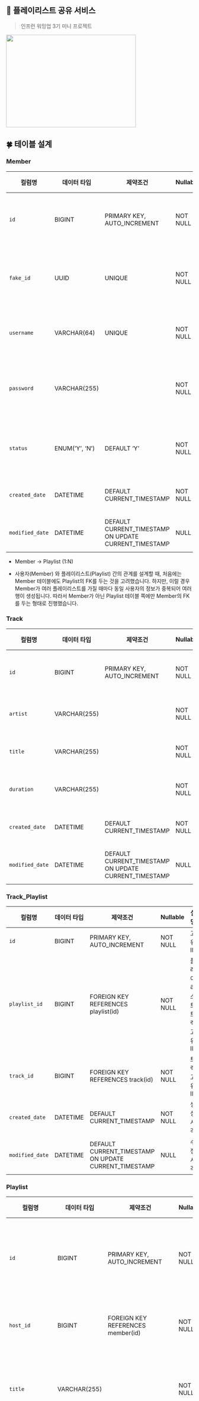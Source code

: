 ## 🎵 플레이리스트 공유 서비스
>
> 인프런 워밍업 3기 미니 프로젝트
>

<img src='https://github.com/user-attachments/assets/9f05bbe2-c5a0-4e8e-9375-69e75efa139c' width='350' height='250' />


## 🍀 테이블 설계
### Member

| 컬럼명 | 데이터 타입 | 제약조건 | Nullable | 설명 |
| --- | --- | --- | --- | --- |
| `id` | BIGINT | PRIMARY KEY, AUTO_INCREMENT |  NOT NULL | 사용자 고유 ID |
| `fake_id`  | UUID | UNIQUE |  NOT NULL | 외부 노출 고유 ID |
| `username` | VARCHAR(64) | UNIQUE |  NOT NULL | 사용자 이름 |
| `password`  | VARCHAR(255) |  |  NOT NULL | 사용자 패스워드 |
| `status` | ENUM(’Y’, ‘N’) | DEFAULT ‘Y’ |  NOT NULL | 상태(정상/삭제) |
| `created_date` | DATETIME | DEFAULT CURRENT_TIMESTAMP |  NOT NULL | 생성 시각 |
| `modified_date` | DATETIME | DEFAULT CURRENT_TIMESTAMP ON UPDATE CURRENT_TIMESTAMP | NULL | 수정 시각 |

- Member → Playlist (1:N) 

- 사용자(Member) 와 플레이리스트(Playlist) 간의 관계를 설계할 때, 처음에는 Member 테이블에도 Playlist의 FK를 두는 것을 고려했습니다. 하지만, 이럴 경우 Member가 여러 플레이리스트를 가질 때마다 동일 사용자의 정보가 중복되어 여러 행이 생성됩니다. 따라서 Member가 아닌 Playlist 테이블 쪽에만 Member의 FK를 두는 형태로 진행했습니다.



### Track

| 컬럼명 | 데이터 타입 | 제약조건 | Nullable | 설명 |
| --- | --- | --- | --- | --- |
| `id` | BIGINT | PRIMARY KEY, AUTO_INCREMENT |  NOT NULL | 트랙 고유 ID |
| `artist`  | VARCHAR(255) |  |  NOT NULL | 가수 이름 |
| `title` | VARCHAR(255) |  |  NOT NULL | 노래 제목 |
| `duration`  | VARCHAR(255) |  |  NOT NULL | 음악 길이 |
| `created_date` | DATETIME | DEFAULT CURRENT_TIMESTAMP |  NOT NULL | 생성 시각 |
| `modified_date` | DATETIME | DEFAULT CURRENT_TIMESTAMP ON UPDATE CURRENT_TIMESTAMP | NULL | 수정 시각 |



### Track_Playlist

| 컬럼명 | 데이터 타입 | 제약조건 | Nullable | 설명 |
| --- | --- | --- | --- | --- |
| `id` | BIGINT | PRIMARY KEY, AUTO_INCREMENT |  NOT NULL | 고유 ID |
| `playlist_id` | BIGINT | FOREIGN KEY REFERENCES playlist(id) |  NOT NULL | 플레이리스트 트랙 고유 ID |
| `track_id`  | BIGINT | FOREIGN KEY REFERENCES track(id) |  NOT NULL | 트랙 고유 ID |
| `created_date` | DATETIME | DEFAULT CURRENT_TIMESTAMP |  NOT NULL | 생성 시각 |
| `modified_date` | DATETIME | DEFAULT CURRENT_TIMESTAMP ON UPDATE CURRENT_TIMESTAMP | NULL | 수정 시각 |



### Playlist

| 컬럼명 | 데이터 타입 | 제약조건 | Nullable | 설명 |
| --- | --- | --- | --- | --- |
| `id` | BIGINT | PRIMARY KEY, AUTO_INCREMENT |  NOT NULL | 플레이리스트 고유 ID |
| `host_id`  | BIGINT | FOREIGN KEY REFERENCES member(id) |  NOT NULL | 사용자 고유 ID |
| `title`  | VARCHAR(255) |  |  NOT NULL | 플레이리스트 제목 |
| `playlist_image`  | VARCHAR(255) |  | NULL | 플레이리스트 커버 이미지 |
| `created_date` | DATETIME | DEFAULT CURRENT_TIMESTAMP |  NOT NULL | 생성 시각 |
| `modified_date` | DATETIME | DEFAULT CURRENT_TIMESTAMP ON UPDATE CURRENT_TIMESTAMP | NULL | 수정 시각 |

- Playlist <-> Track (N:M) 

- Playlist에 여러 track_id가 물리니 해당 테이블에 같은 id로 여러 행이 반복되었습니다. 따라서 중간 테이블 Track_Playlist를 만들었습니다.



